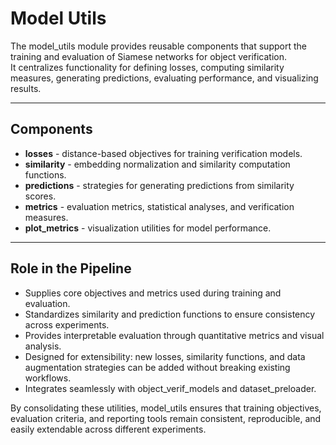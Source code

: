 # Model Utils  

The model_utils module provides reusable components that support the training and evaluation of Siamese networks for object verification.  
It centralizes functionality for defining losses, computing similarity measures, generating predictions, evaluating performance, and visualizing results.  

---

## Components  

- **losses** - distance-based objectives for training verification models.  
- **similarity** - embedding normalization and similarity computation functions.  
- **predictions** - strategies for generating predictions from similarity scores.  
- **metrics** - evaluation metrics, statistical analyses, and verification measures.  
- **plot_metrics** - visualization utilities for model performance.  

---

## Role in the Pipeline  

- Supplies core objectives and metrics used during training and evaluation.  
- Standardizes similarity and prediction functions to ensure consistency across experiments.  
- Provides interpretable evaluation through quantitative metrics and visual analysis.  
- Designed for extensibility: new losses, similarity functions, and data augmentation strategies can be added without breaking existing workflows.  
- Integrates seamlessly with object_verif_models and dataset_preloader.  

By consolidating these utilities, model_utils ensures that training objectives, evaluation criteria, and reporting tools remain consistent, reproducible, and easily extendable across different experiments.  

